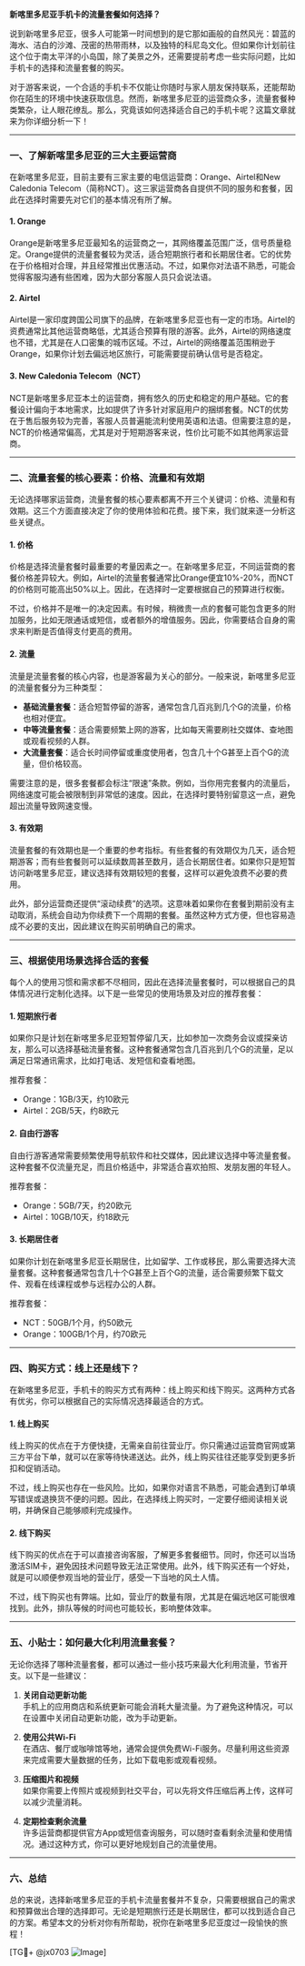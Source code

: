 **新喀里多尼亚手机卡的流量套餐如何选择？**

说到新喀里多尼亚，很多人可能第一时间想到的是它那如画般的自然风光：碧蓝的海水、洁白的沙滩、茂密的热带雨林，以及独特的科尼岛文化。但如果你计划前往这个位于南太平洋的小岛国，除了美景之外，还需要提前考虑一些实际问题，比如手机卡的选择和流量套餐的购买。

对于游客来说，一个合适的手机卡不仅能让你随时与家人朋友保持联系，还能帮助你在陌生的环境中快速获取信息。然而，新喀里多尼亚的运营商众多，流量套餐种类繁杂，让人眼花缭乱。那么，究竟该如何选择适合自己的手机卡呢？这篇文章就来为你详细分析一下！

---

### 一、了解新喀里多尼亚的三大主要运营商

在新喀里多尼亚，目前主要有三家主要的电信运营商：Orange、Airtel和New Caledonia Telecom（简称NCT）。这三家运营商各自提供不同的服务和套餐，因此在选择时需要先对它们的基本情况有所了解。

#### 1. Orange
Orange是新喀里多尼亚最知名的运营商之一，其网络覆盖范围广泛，信号质量稳定。Orange提供的流量套餐较为灵活，适合短期旅行者和长期居住者。它的优势在于价格相对合理，并且经常推出优惠活动。不过，如果你对法语不熟悉，可能会觉得客服沟通有些困难，因为大部分客服人员只会说法语。

#### 2. Airtel
Airtel是一家印度跨国公司旗下的品牌，在新喀里多尼亚也有一定的市场。Airtel的资费通常比其他运营商略低，尤其适合预算有限的游客。此外，Airtel的网络速度也不错，尤其是在人口密集的城市区域。不过，Airtel的网络覆盖范围稍逊于Orange，如果你计划去偏远地区旅行，可能需要提前确认信号是否稳定。

#### 3. New Caledonia Telecom（NCT）
NCT是新喀里多尼亚本土的运营商，拥有悠久的历史和稳定的用户基础。它的套餐设计偏向于本地需求，比如提供了许多针对家庭用户的捆绑套餐。NCT的优势在于售后服务较为完善，客服人员普遍能流利使用英语和法语。但需要注意的是，NCT的价格通常偏高，尤其是对于短期游客来说，性价比可能不如其他两家运营商。

---

### 二、流量套餐的核心要素：价格、流量和有效期

无论选择哪家运营商，流量套餐的核心要素都离不开三个关键词：价格、流量和有效期。这三个方面直接决定了你的使用体验和花费。接下来，我们就来逐一分析这些关键点。

#### 1. 价格
价格是选择流量套餐时最重要的考量因素之一。在新喀里多尼亚，不同运营商的套餐价格差异较大。例如，Airtel的流量套餐通常比Orange便宜10%-20%，而NCT的价格则可能高出50%以上。因此，在选择时一定要根据自己的预算进行权衡。

不过，价格并不是唯一的决定因素。有时候，稍微贵一点的套餐可能包含更多的附加服务，比如无限通话或短信，或者额外的增值服务。因此，你需要结合自身的需求来判断是否值得支付更高的费用。

#### 2. 流量
流量是流量套餐的核心内容，也是游客最为关心的部分。一般来说，新喀里多尼亚的流量套餐分为三种类型：

- **基础流量套餐**：适合短暂停留的游客，通常包含几百兆到几个G的流量，价格也相对便宜。
- **中等流量套餐**：适合需要频繁上网的游客，比如每天需要刷社交媒体、查地图或观看视频的人群。
- **大流量套餐**：适合长时间停留或重度使用者，包含几十个G甚至上百个G的流量，但价格较高。

需要注意的是，很多套餐都会标注“限速”条款。例如，当你用完套餐内的流量后，网络速度可能会被限制到非常低的速度。因此，在选择时要特别留意这一点，避免超出流量导致网速变慢。

#### 3. 有效期
流量套餐的有效期也是一个重要的参考指标。有些套餐的有效期仅为几天，适合短期游客；而有些套餐则可以延续数周甚至数月，适合长期居住者。如果你只是短暂访问新喀里多尼亚，建议选择有效期较短的套餐，这样可以避免浪费不必要的费用。

此外，部分运营商还提供“滚动续费”的选项。这意味着如果你在套餐到期前没有主动取消，系统会自动为你续费下一个周期的套餐。虽然这种方式方便，但也容易造成不必要的支出，因此建议在购买前明确自己的需求。

---

### 三、根据使用场景选择合适的套餐

每个人的使用习惯和需求都不尽相同，因此在选择流量套餐时，可以根据自己的具体情况进行定制化选择。以下是一些常见的使用场景及对应的推荐套餐：

#### 1. 短期旅行者
如果你只是计划在新喀里多尼亚短暂停留几天，比如参加一次商务会议或探亲访友，那么可以选择基础流量套餐。这种套餐通常包含几百兆到几个G的流量，足以满足日常通讯需求，比如打电话、发短信和查看地图。

推荐套餐：
- Orange：1GB/3天，约10欧元
- Airtel：2GB/5天，约8欧元

#### 2. 自由行游客
自由行游客通常需要频繁使用导航软件和社交媒体，因此建议选择中等流量套餐。这种套餐不仅流量充足，而且价格适中，非常适合喜欢拍照、发朋友圈的年轻人。

推荐套餐：
- Orange：5GB/7天，约20欧元
- Airtel：10GB/10天，约18欧元

#### 3. 长期居住者
如果你计划在新喀里多尼亚长期居住，比如留学、工作或移民，那么需要选择大流量套餐。这种套餐通常包含几十个G甚至上百个G的流量，适合需要频繁下载文件、观看在线课程或参与远程办公的人群。

推荐套餐：
- NCT：50GB/1个月，约50欧元
- Orange：100GB/1个月，约70欧元

---

### 四、购买方式：线上还是线下？

在新喀里多尼亚，手机卡的购买方式有两种：线上购买和线下购买。这两种方式各有优劣，你可以根据自己的实际情况选择最适合的方式。

#### 1. 线上购买
线上购买的优点在于方便快捷，无需亲自前往营业厅。你只需通过运营商官网或第三方平台下单，就可以在家等待快递送达。此外，线上购买往往还能享受到更多折扣和促销活动。

不过，线上购买也存在一些风险。比如，如果你对语言不熟悉，可能会遇到订单填写错误或退换货不便的问题。因此，在选择线上购买时，一定要仔细阅读相关说明，并确保自己能够顺利完成操作。

#### 2. 线下购买
线下购买的优点在于可以直接咨询客服，了解更多套餐细节。同时，你还可以当场激活SIM卡，避免因技术问题导致无法正常使用。此外，线下购买还有一个好处，就是可以顺便参观当地的营业厅，感受一下当地的风土人情。

不过，线下购买也有弊端。比如，营业厅的数量有限，尤其是在偏远地区可能很难找到。此外，排队等候的时间也可能较长，影响整体效率。

---

### 五、小贴士：如何最大化利用流量套餐？

无论你选择了哪种流量套餐，都可以通过一些小技巧来最大化利用流量，节省开支。以下是一些建议：

1. **关闭自动更新功能**  
   手机上的应用商店和系统更新可能会消耗大量流量。为了避免这种情况，可以在设置中关闭自动更新功能，改为手动更新。

2. **使用公共Wi-Fi**  
   在酒店、餐厅或咖啡馆等地，通常会提供免费Wi-Fi服务。尽量利用这些资源来完成需要大量数据的任务，比如下载电影或观看视频。

3. **压缩图片和视频**  
   如果你需要上传照片或视频到社交平台，可以先将文件压缩后再上传，这样可以减少流量消耗。

4. **定期检查剩余流量**  
   许多运营商都提供官方App或短信查询服务，可以随时查看剩余流量和使用情况。通过这种方式，你可以更好地规划自己的流量使用。

---

### 六、总结

总的来说，选择新喀里多尼亚的手机卡流量套餐并不复杂，只需要根据自己的需求和预算做出合理的选择即可。无论是短期旅行还是长期居住，都可以找到适合自己的方案。希望本文的分析对你有所帮助，祝你在新喀里多尼亚度过一段愉快的旅程！

[TG💪+ @jx0703 ![Image](https://github.com/user-attachments/assets/dbca1d08-cadb-493c-b0ec-ad6f7a83f270)]